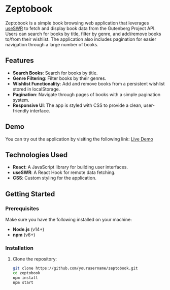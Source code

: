 # Zeptobook

Zeptobook is a simple book browsing web application that leverages [useSWR](https://gutendex.com/books) to fetch and display book data from the Gutenberg Project API. Users can search for books by title, filter by genre, and add/remove books to/from their wishlist. The application also includes pagination for easier navigation through a large number of books.

## Features

- **Search Books**: Search for books by title.
- **Genre Filtering**: Filter books by their genres.
- **Wishlist Functionality**: Add and remove books from a persistent wishlist stored in localStorage.
- **Pagination**: Navigate through pages of books with a simple pagination system.
- **Responsive UI**: The app is styled with CSS to provide a clean, user-friendly interface.

## Demo

You can try out the application by visiting the following link: [Live Demo](https://zepto-app-zold.vercel.app/)

## Technologies Used

- **React**: A JavaScript library for building user interfaces.
- **useSWR**: A React Hook for remote data fetching.
- **CSS**: Custom styling for the application.

## Getting Started

### Prerequisites

Make sure you have the following installed on your machine:

- **Node.js** (v14+)
- **npm** (v6+)

### Installation

1. Clone the repository:
   ```bash
   git clone https://github.com/yourusername/zeptobook.git
   cd zeptobook
   npm install
   npm start

